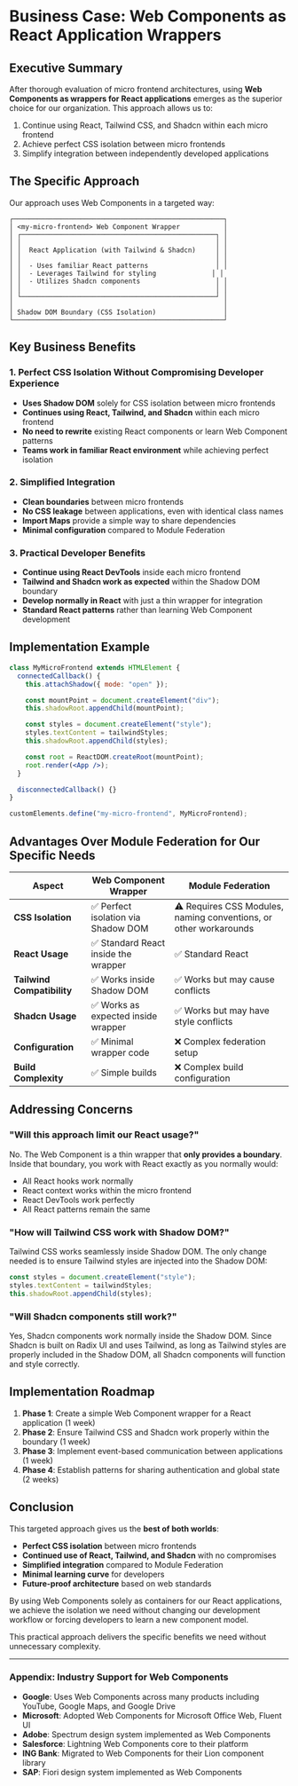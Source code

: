 # Business Case: Web Components as React Application Wrappers

## Executive Summary

After thorough evaluation of micro frontend architectures, using **Web Components as wrappers for React applications** emerges as the superior choice for our organization. This approach allows us to:

1. Continue using React, Tailwind CSS, and Shadcn within each micro frontend
2. Achieve perfect CSS isolation between micro frontends
3. Simplify integration between independently developed applications

## The Specific Approach

Our approach uses Web Components in a targeted way:

```
┌─────────────────────────────────────────────────────┐
│ <my-micro-frontend> Web Component Wrapper           │
│ ┌─────────────────────────────────────────────────┐ │
│ │                                                 │ │
│ │  React Application (with Tailwind & Shadcn)     │ │
│ │                                                 │ │
│ │  - Uses familiar React patterns                 │ │
│ │  - Leverages Tailwind for styling              │ │
│ │  - Utilizes Shadcn components                   │ │
│ │                                                 │ │
│ └─────────────────────────────────────────────────┘ │
│                                                     │
│ Shadow DOM Boundary (CSS Isolation)                 │
└─────────────────────────────────────────────────────┘
```

## Key Business Benefits

### 1. Perfect CSS Isolation Without Compromising Developer Experience

- **Uses Shadow DOM** solely for CSS isolation between micro frontends
- **Continues using React, Tailwind, and Shadcn** within each micro frontend
- **No need to rewrite** existing React components or learn Web Component patterns
- **Teams work in familiar React environment** while achieving perfect isolation

### 2. Simplified Integration

- **Clean boundaries** between micro frontends
- **No CSS leakage** between applications, even with identical class names
- **Import Maps** provide a simple way to share dependencies
- **Minimal configuration** compared to Module Federation

### 3. Practical Developer Benefits

- **Continue using React DevTools** inside each micro frontend
- **Tailwind and Shadcn work as expected** within the Shadow DOM boundary
- **Develop normally in React** with just a thin wrapper for integration
- **Standard React patterns** rather than learning Web Component development

## Implementation Example

```jsx
class MyMicroFrontend extends HTMLElement {
  connectedCallback() {
    this.attachShadow({ mode: "open" });

    const mountPoint = document.createElement("div");
    this.shadowRoot.appendChild(mountPoint);

    const styles = document.createElement("style");
    styles.textContent = tailwindStyles;
    this.shadowRoot.appendChild(styles);

    const root = ReactDOM.createRoot(mountPoint);
    root.render(<App />);
  }

  disconnectedCallback() {}
}

customElements.define("my-micro-frontend", MyMicroFrontend);
```

## Advantages Over Module Federation for Our Specific Needs

| Aspect                     | Web Component Wrapper                | Module Federation                                                 |
| -------------------------- | ------------------------------------ | ----------------------------------------------------------------- |
| **CSS Isolation**          | ✅ Perfect isolation via Shadow DOM  | ⚠️ Requires CSS Modules, naming conventions, or other workarounds |
| **React Usage**            | ✅ Standard React inside the wrapper | ✅ Standard React                                                 |
| **Tailwind Compatibility** | ✅ Works inside Shadow DOM           | ✅ Works but may cause conflicts                                  |
| **Shadcn Usage**           | ✅ Works as expected inside wrapper  | ✅ Works but may have style conflicts                             |
| **Configuration**          | ✅ Minimal wrapper code              | ❌ Complex federation setup                                       |
| **Build Complexity**       | ✅ Simple builds                     | ❌ Complex build configuration                                    |

## Addressing Concerns

### "Will this approach limit our React usage?"

No. The Web Component is a thin wrapper that **only provides a boundary**. Inside that boundary, you work with React exactly as you normally would:

- All React hooks work normally
- React context works within the micro frontend
- React DevTools work perfectly
- All React patterns remain the same

### "How will Tailwind CSS work with Shadow DOM?"

Tailwind CSS works seamlessly inside Shadow DOM. The only change needed is to ensure Tailwind styles are injected into the Shadow DOM:

```jsx
const styles = document.createElement("style");
styles.textContent = tailwindStyles;
this.shadowRoot.appendChild(styles);
```

### "Will Shadcn components still work?"

Yes, Shadcn components work normally inside the Shadow DOM. Since Shadcn is built on Radix UI and uses Tailwind, as long as Tailwind styles are properly included in the Shadow DOM, all Shadcn components will function and style correctly.

## Implementation Roadmap

1. **Phase 1**: Create a simple Web Component wrapper for a React application (1 week)
2. **Phase 2**: Ensure Tailwind CSS and Shadcn work properly within the boundary (1 week)
3. **Phase 3**: Implement event-based communication between applications (1 week)
4. **Phase 4**: Establish patterns for sharing authentication and global state (2 weeks)

## Conclusion

This targeted approach gives us the **best of both worlds**:

- **Perfect CSS isolation** between micro frontends
- **Continued use of React, Tailwind, and Shadcn** with no compromises
- **Simplified integration** compared to Module Federation
- **Minimal learning curve** for developers
- **Future-proof architecture** based on web standards

By using Web Components solely as containers for our React applications, we achieve the isolation we need without changing our development workflow or forcing developers to learn a new component model.

This practical approach delivers the specific benefits we need without unnecessary complexity.

---

### Appendix: Industry Support for Web Components

- **Google**: Uses Web Components across many products including YouTube, Google Maps, and Google Drive
- **Microsoft**: Adopted Web Components for Microsoft Office Web, Fluent UI
- **Adobe**: Spectrum design system implemented as Web Components
- **Salesforce**: Lightning Web Components core to their platform
- **ING Bank**: Migrated to Web Components for their Lion component library
- **SAP**: Fiori design system implemented as Web Components
